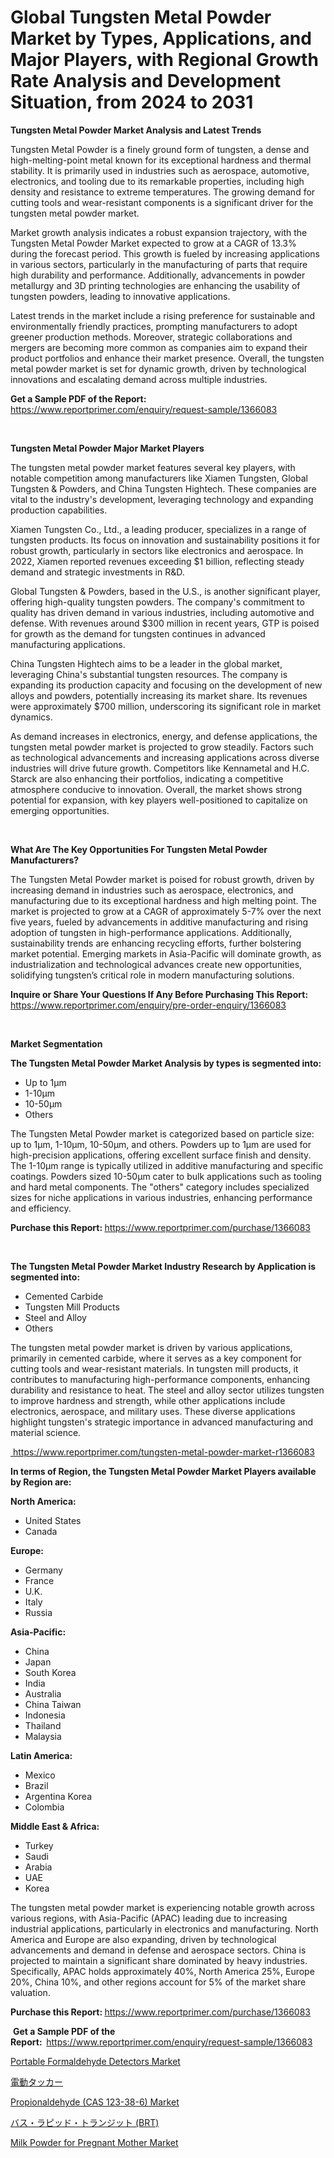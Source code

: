 <p><h1>Global Tungsten Metal Powder Market by Types, Applications, and Major Players, with Regional Growth Rate Analysis and Development Situation, from 2024 to 2031</h1></p><p><strong>Tungsten Metal Powder Market Analysis and Latest Trends</strong></p>
<p><p>Tungsten Metal Powder is a finely ground form of tungsten, a dense and high-melting-point metal known for its exceptional hardness and thermal stability. It is primarily used in industries such as aerospace, automotive, electronics, and tooling due to its remarkable properties, including high density and resistance to extreme temperatures. The growing demand for cutting tools and wear-resistant components is a significant driver for the tungsten metal powder market.</p><p>Market growth analysis indicates a robust expansion trajectory, with the Tungsten Metal Powder Market expected to grow at a CAGR of 13.3% during the forecast period. This growth is fueled by increasing applications in various sectors, particularly in the manufacturing of parts that require high durability and performance. Additionally, advancements in powder metallurgy and 3D printing technologies are enhancing the usability of tungsten powders, leading to innovative applications.</p><p>Latest trends in the market include a rising preference for sustainable and environmentally friendly practices, prompting manufacturers to adopt greener production methods. Moreover, strategic collaborations and mergers are becoming more common as companies aim to expand their product portfolios and enhance their market presence. Overall, the tungsten metal powder market is set for dynamic growth, driven by technological innovations and escalating demand across multiple industries.</p></p>
<p><strong>Get a Sample PDF of the Report:&nbsp;</strong> <a href="https://www.reportprimer.com/enquiry/request-sample/1366083">https://www.reportprimer.com/enquiry/request-sample/1366083</a></p>
<p>&nbsp;</p>
<p><strong>Tungsten Metal Powder Major Market Players</strong></p>
<p><p>The tungsten metal powder market features several key players, with notable competition among manufacturers like Xiamen Tungsten, Global Tungsten & Powders, and China Tungsten Hightech. These companies are vital to the industry's development, leveraging technology and expanding production capabilities.</p><p>Xiamen Tungsten Co., Ltd., a leading producer, specializes in a range of tungsten products. Its focus on innovation and sustainability positions it for robust growth, particularly in sectors like electronics and aerospace. In 2022, Xiamen reported revenues exceeding $1 billion, reflecting steady demand and strategic investments in R&D.</p><p>Global Tungsten & Powders, based in the U.S., is another significant player, offering high-quality tungsten powders. The company's commitment to quality has driven demand in various industries, including automotive and defense. With revenues around $300 million in recent years, GTP is poised for growth as the demand for tungsten continues in advanced manufacturing applications.</p><p>China Tungsten Hightech aims to be a leader in the global market, leveraging China's substantial tungsten resources. The company is expanding its production capacity and focusing on the development of new alloys and powders, potentially increasing its market share. Its revenues were approximately $700 million, underscoring its significant role in market dynamics.</p><p>As demand increases in electronics, energy, and defense applications, the tungsten metal powder market is projected to grow steadily. Factors such as technological advancements and increasing applications across diverse industries will drive future growth. Competitors like Kennametal and H.C. Starck are also enhancing their portfolios, indicating a competitive atmosphere conducive to innovation. Overall, the market shows strong potential for expansion, with key players well-positioned to capitalize on emerging opportunities.</p></p>
<p>&nbsp;</p>
<p><strong>What Are The Key Opportunities For Tungsten Metal Powder Manufacturers?</strong></p>
<p><p>The Tungsten Metal Powder market is poised for robust growth, driven by increasing demand in industries such as aerospace, electronics, and manufacturing due to its exceptional hardness and high melting point. The market is projected to grow at a CAGR of approximately 5-7% over the next five years, fueled by advancements in additive manufacturing and rising adoption of tungsten in high-performance applications. Additionally, sustainability trends are enhancing recycling efforts, further bolstering market potential. Emerging markets in Asia-Pacific will dominate growth, as industrialization and technological advances create new opportunities, solidifying tungsten’s critical role in modern manufacturing solutions.</p></p>
<p><strong>Inquire or Share Your Questions If Any Before Purchasing This Report:</strong> <a href="https://www.reportprimer.com/enquiry/pre-order-enquiry/1366083">https://www.reportprimer.com/enquiry/pre-order-enquiry/1366083</a></p>
<p>&nbsp;</p>
<p><strong>Market Segmentation</strong></p>
<p><strong>The Tungsten Metal Powder Market Analysis by types is segmented into:</strong></p>
<p><ul><li>Up to 1μm</li><li>1-10μm</li><li>10-50μm</li><li>Others</li></ul></p>
<p><p>The Tungsten Metal Powder market is categorized based on particle size: up to 1μm, 1-10μm, 10-50μm, and others. Powders up to 1μm are used for high-precision applications, offering excellent surface finish and density. The 1-10μm range is typically utilized in additive manufacturing and specific coatings. Powders sized 10-50μm cater to bulk applications such as tooling and hard metal components. The "others" category includes specialized sizes for niche applications in various industries, enhancing performance and efficiency.</p></p>
<p><strong>Purchase this Report:&nbsp;</strong><a href="https://www.reportprimer.com/purchase/1366083">https://www.reportprimer.com/purchase/1366083</a></p>
<p>&nbsp;</p>
<p><strong>The Tungsten Metal Powder Market Industry Research by Application is segmented into:</strong></p>
<p><ul><li>Cemented Carbide</li><li>Tungsten Mill Products</li><li>Steel and Alloy</li><li>Others</li></ul></p>
<p><p>The tungsten metal powder market is driven by various applications, primarily in cemented carbide, where it serves as a key component for cutting tools and wear-resistant materials. In tungsten mill products, it contributes to manufacturing high-performance components, enhancing durability and resistance to heat. The steel and alloy sector utilizes tungsten to improve hardness and strength, while other applications include electronics, aerospace, and military uses. These diverse applications highlight tungsten's strategic importance in advanced manufacturing and material science.</p></p>
<p><a href="https://www.reportprimer.com/tungsten-metal-powder-market-r1366083">&nbsp;https://www.reportprimer.com/tungsten-metal-powder-market-r1366083</a></p>
<p><strong>In terms of Region, the Tungsten Metal Powder Market Players available by Region are:</strong></p>
<p>
    <p> <strong> North America: </strong>
        <ul>
            <li>United States</li>
            <li>Canada</li>
        </ul>
        </p> 
    <p> <strong> Europe: </strong>
        <ul>
            <li>Germany</li>
            <li>France</li>
            <li>U.K.</li>
            <li>Italy</li>
            <li>Russia</li>
        </ul>
        </p> 
    <p> <strong> Asia-Pacific: </strong>
        <ul>
            <li>China</li>
            <li>Japan</li>
            <li>South Korea</li>
            <li>India</li>
            <li>Australia</li>
            <li>China Taiwan</li>
            <li>Indonesia</li>
            <li>Thailand</li>
            <li>Malaysia</li>
        </ul>
        </p> 
    <p> <strong> Latin America: </strong>
        <ul>
            <li>Mexico</li>
            <li>Brazil</li>
            <li>Argentina Korea</li>
            <li>Colombia</li>
        </ul>
        </p> 
    <p> <strong> Middle East & Africa: </strong>
        <ul>
            <li>Turkey</li>
            <li>Saudi</li>
            <li>Arabia</li>
            <li>UAE</li>
            <li>Korea</li>
        </ul>
    </p>
    </p>
<p><p>The tungsten metal powder market is experiencing notable growth across various regions, with Asia-Pacific (APAC) leading due to increasing industrial applications, particularly in electronics and manufacturing. North America and Europe are also expanding, driven by technological advancements and demand in defense and aerospace sectors. China is projected to maintain a significant share dominated by heavy industries. Specifically, APAC holds approximately 40%, North America 25%, Europe 20%, China 10%, and other regions account for 5% of the market share valuation.</p></p>
<p><strong>Purchase this Report: </strong><a href="https://www.reportprimer.com/purchase/1366083">https://www.reportprimer.com/purchase/1366083</a></p>
<p>&nbsp;<strong>Get a Sample PDF of the Report:&nbsp;&nbsp;</strong><a href="https://www.reportprimer.com/enquiry/request-sample/1366083">https://www.reportprimer.com/enquiry/request-sample/1366083</a></p>
<p><strong></strong></p>
<p><p><a href="https://medium.com/@wpzbonrg51/portable-formaldehyde-detectors-market-global-market-insights-and-sales-trends-2024-to-2031-efcba2370334">Portable Formaldehyde Detectors Market</a></p><p><a href="https://medium.com/@davidowell8/%E3%82%B0%E3%83%AD%E3%83%BC%E3%83%90%E3%83%AB%E9%9B%BB%E5%8B%95%E3%82%BF%E3%83%83%E3%82%AB%E3%83%BC%E5%B8%82%E5%A0%B4%E3%81%AE%E3%83%88%E3%83%AC%E3%83%B3%E3%83%89%E3%81%A8%E6%88%90%E9%95%B7%E6%A9%9F%E4%BC%9A%E3%82%92%E5%9C%B0%E5%9F%9F-%E3%82%BF%E3%82%A4%E3%83%97-%E3%82%B3%E3%83%BC%E3%83%89%E3%83%AC%E3%82%B9%E5%9E%8B-%E3%82%B3%E3%83%BC%E3%83%89%E4%BB%98%E3%81%8D%E5%9E%8B-%E3%81%8A%E3%82%88%E3%81%B3%E7%94%A8%E9%80%94-%E5%BB%BA%E8%A8%AD-%E5%AE%B6%E5%85%B7%E4%BF%AE%E7%90%86-%E7%AA%93%E3%81%8A%E3%82%88%E3%81%B3%E3%83%89%E3%82%A2%E3%81%AE%E8%A3%85%E9%A3%BE-%E3%81%9D%E3%81%AE%E4%BB%96-%E5%88%A5%E3%81%AB%E8%A9%95%E4%BE%A1%E3%81%99%E3%82%8B-7f1af5db4eaf">電動タッカー</a></p><p><a href="https://medium.com/@wpzbonrg51/global-propionaldehyde-cas-123-38-6-market-landscape-future-trends-and-market-strategic-forecast-124d69f13c02?postPublishedType=repub">Propionaldehyde (CAS 123-38-6) Market</a></p><p><a href="https://medium.com/@grumpy879789/%E3%83%90%E3%82%B9-%E3%83%A9%E3%83%94%E3%83%83%E3%83%89-%E3%83%88%E3%83%A9%E3%83%B3%E3%82%B8%E3%83%83%E3%83%88-brt-%E5%B8%82%E5%A0%B4%E3%81%AE%E5%8B%95%E5%90%91%E3%81%A8%E5%9C%B0%E5%9F%9F%E3%81%AE%E6%B4%9E%E5%AF%9F-2024%E5%B9%B4%E3%81%8B%E3%82%892031%E5%B9%B4%E3%81%BE%E3%81%A7%E3%81%AE%E4%BA%88%E6%B8%AC-66677af9d44a?postPublishedType=repub">バス・ラピッド・トランジット (BRT)</a></p><p><a href="https://www.linkedin.com/pulse/emerging-market-trends-regional-analysis-milk-powder-wfbsc">Milk Powder for Pregnant Mother Market</a></p></p>